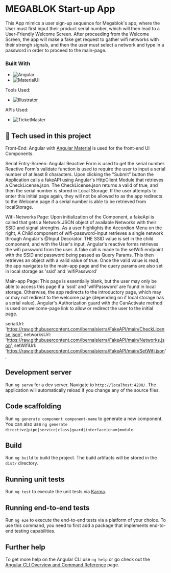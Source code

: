 # MEGABLOK Start-up App

This App mimics a user sign-up sequence for Megablok's app, where the User must first input their product serial number, which will then lead to a User-Friendly Welcome Screen. After proceeding from the Welcome Screen, the app will make a fake get request to gather wifi networks with their strengh signals, and then the user must select a network and type in a password in order to proceed to the main-page.

### Built With

* ![Angular](https://img.shields.io/badge/Angular-DD0031?style=for-the-badge&logo=angular&logoColor=white)
* ![MaterialUI](https://img.shields.io/badge/Material--UI-0081CB?style=for-the-badge&logo=material-ui&logoColor=white)

Tools Used: 
* ![Illustrator](https://img.shields.io/badge/Adobe%20Illustrator-FF9A00?style=for-the-badge&logo=adobe%20illustrator&logoColor=white)

APIs Used: 
* ![TicketMaster](https://img.shields.io/badge/Fake%20API-0592CD?style=for-the-badge)

## :wrench: **Tech used in this project**
Front-End: Angular with [Angular Material](https://material.angular.io/) is used for the front-end UI Components. 

Serial Entry-Screen: Angular Reactive Form is used to get the serial number. Reactive Form's validate function is used to require the user to input a serial number of at least 8 characters. Upon clicking the "Submit" button the Application calls a fakeAPI using Angular's HttpClient Module that retrieves a CheckLicense.json. The CheckLicense.json returns a valid of true, 
and then the serial number is stored in Local Storage. If the user attempts to enter this initial page again, they will not be allowed to as the app redirects to the Welcome page if a serial number is able to be retrieved from localStorage.

Wifi-Networks Page: Upon initialization of the Component, a fakeApi is called that gets a Network.JSON object of available Networks with their SSID and signal strengths. As a user highlights the Accordion Menu on the right, A Child component of wifi-password-input retrieves a single network through Angular's @Input Decorator. THE SSID value is set in the child component, and with the User's input, Angular's reactive forms retrieves the wifi password from the user.
A fake call is made to the setWifi endpoint with the SSID and password being passed as Query Params. This then retrieves an object with a valid value of true. Once the valid value is read, the app navigates to the main-app page and the query params are also set in local storage as 'ssid' and 'wifiPassword'

Main-app Page: This page is essentially blank, but the user may only be able to access this page if a 'ssid' and 'wifiPassword' are found in local storage. Otherwise, the app redirects to the introductory page, which may or may not redirect to the welcome page (depending on if local storage has a serial value). Angular's Authorization guard with the CanActivate method is used on welcome-page link to allow or redirect the user to the initial page.

  serialUrl: 'https://raw.githubusercontent.com/lbernalsierra/FakeAPI/main/CheckLicense.json',
  networksUrl: 'https://raw.githubusercontent.com/lbernalsierra/FakeAPI/main/Networks.json',
  setWifiUrl: 'https://raw.githubusercontent.com/lbernalsierra/FakeAPI/main/SetWifi.json',

## Development server

Run `ng serve` for a dev server. Navigate to `http://localhost:4200/`. The application will automatically reload if you change any of the source files.

## Code scaffolding

Run `ng generate component component-name` to generate a new component. You can also use `ng generate directive|pipe|service|class|guard|interface|enum|module`.

## Build

Run `ng build` to build the project. The build artifacts will be stored in the `dist/` directory.

## Running unit tests

Run `ng test` to execute the unit tests via [Karma](https://karma-runner.github.io).

## Running end-to-end tests

Run `ng e2e` to execute the end-to-end tests via a platform of your choice. To use this command, you need to first add a package that implements end-to-end testing capabilities.

## Further help

To get more help on the Angular CLI use `ng help` or go check out the [Angular CLI Overview and Command Reference](https://angular.io/cli) page.
